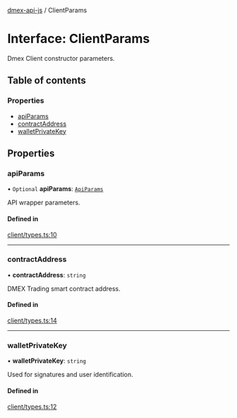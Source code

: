 [dmex-api-js](../README.md) / ClientParams

# Interface: ClientParams

Dmex Client constructor parameters.

## Table of contents

### Properties

- [apiParams](ClientParams.md#apiparams)
- [contractAddress](ClientParams.md#contractaddress)
- [walletPrivateKey](ClientParams.md#walletprivatekey)

## Properties

### apiParams

• `Optional` **apiParams**: [`ApiParams`](ApiParams.md)

API wrapper parameters.

#### Defined in

[client/types.ts:10](https://github.com/dmex-app/node-api-js/blob/37c40d0/src/client/types.ts#L10)

___

### contractAddress

• **contractAddress**: `string`

DMEX Trading smart contract address.

#### Defined in

[client/types.ts:14](https://github.com/dmex-app/node-api-js/blob/37c40d0/src/client/types.ts#L14)

___

### walletPrivateKey

• **walletPrivateKey**: `string`

Used for signatures and user identification.

#### Defined in

[client/types.ts:12](https://github.com/dmex-app/node-api-js/blob/37c40d0/src/client/types.ts#L12)
